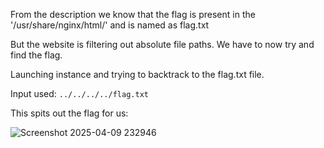 From the description we know that the flag is present in the '/usr/share/nginx/html/' and is named as flag.txt

But the website is filtering out absolute file paths. We have to now try and find the flag.

Launching instance and trying to backtrack to the flag.txt file.

Input used: `../../../../flag.txt`

This spits out the flag for us:

![Screenshot 2025-04-09 232946](https://github.com/user-attachments/assets/acb93735-d7aa-45ca-8a50-8e9da0ee9c7a)
